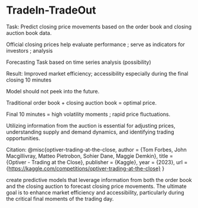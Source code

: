 # TradeIn-TradeOut

Task: Predict closing price movements based on the order 
book and closing auction book data.

Official closing prices help evaluate performance ; serve as indicators for investors ; analysis

Forecasting Task based on time series analysis (possibility)

Result: Improved market efficiency; accessibility especially during the
final closing 10 minutes

Model should not peek into the future.

Traditional order book + closing auction book = optimal price.

Final 10 minutes = high volatility moments ; rapid price fluctuations.


Utilizing information from the auction is essential for 
adjusting prices, understanding supply and demand dynamics, and 
identifying trading opportunities.


Citation:
@misc{optiver-trading-at-the-close,
author = {Tom Forbes, John Macgillivray, Matteo Pietrobon, Sohier Dane, Maggie Demkin},
title = {Optiver - Trading at the Close},
publisher = {Kaggle},
year = {2023},
url = {https://kaggle.com/competitions/optiver-trading-at-the-close}
}


create predictive models that leverage information from both the order 
book and the closing auction to forecast closing price movements. The 
ultimate goal is to enhance market efficiency and accessibility, particularly 
during the critical final moments of the trading day.